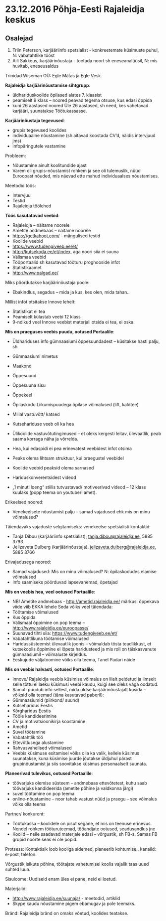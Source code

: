 
# 23.12.2016 Põhja-Eesti Rajaleidja keskus

## Osalejad

1. Triin Peterson, karjääriinfo spetsialist - konkreetemate küsimuste puhul, N: vabatahtlike tööst
2. Aili Sakkeus, karjäärinõustaja - toetada noort sh eneseanalüüsil, N: mis huvitab, eneseusaldus

Trinidad Wiseman OÜ: Egle Mätas ja Egle Vesk.

**Rajaleidja karjäärinõustamise sihtgrupp**:

* üldhariduskoolide õpilased alates 7. klaasist
* peamiselt 9 klass – noored peavad tegema otsuse, kus edasi õppida
* kuni 26 aastased noored
Üle 26 aastased, sh need, kes vahetavad karjääri, suunatakse Töötukassasse.

**Karjäärinõustaja tegevused**:

* grupis tegevused koolides
* individuaalne nõustamine (sh aitavad koostada CV’d, näidis intervjuud jms)
* infopäringutele vastamine

Probleem:
* Nõustamine ainult koolitundide ajast
* Varem oli grupis-nõustamist  rohkem ja see oli tulemuslik, nüüd Euroopast nõuded, mis näevad ette mahud individuaalses nõustamises.

Meetodid töös:
* Intervjuu
* Testid
* Rajaleidja töölehed

**Töös kasutatavad veebid**:

* Rajaleidja – näitame noorele
* Ametite andmebaas – näitame noorele
* https://getkahoot.com/ - mängulised testid
* Koolide veebid
* https://www.tudengiveeb.ee/et/
* http://kutsekoda.ee/et/index, aga noori siia ei suuna
* Välismaa veebid
* Tööportaalid sh kasutavad tööturu prognooside infot
* Statistikaamet
* http://www.palgad.ee/

Miks pöördutakse karjäärinõustaja poole:

* Ebakindlus, segadus – mida ja kus, kes olen, mida tahan..

Millist infot otsitakse Innove lehelt:

* Statistikat ei tea
* Peamiselt külastab veebi 12 klass
* 9-ndikud veel Innove veebist materjali otsida ei tea, ei oska.

**Mis on praeguses veebis puudu, ootused Portaalile**:

* Üldhariduses info gümnaasiumi õppesuundadest – küsitakse hästi palju, sh 
 *	Gümnaasiumi nimetus
 *	Maakond
 *	Õppesuund	
 *	Õppesuuna sisu
 *	Õppekeel
 *	Õpilaskodu	Liikumispuudega õpilase võimalused (lift, kaldtee)
 *	Millal vastuvõtt/ katsed

* Kutsehariduse veeb oli ka hea
* Ülikoolide vastuvõtutingimused – et oleks kergesti leitav, ülevaatlik, peab saama korraga näha ja võrrelda.

*	Hea, kui edaspidi ei pea erinevatest veebidest infot otsima 
*	Peaks olema lihtsam struktuur, kui praegustel veebidel
*	Koolide veebid peaksid olema sarnased
*	Hariduskonverentsidest videod 
*	„1 minuti loeng“  stiilis tutvustavad/ motiveerivad videod – 12 klass kuulaks  (popp teema on youtuberi amet).

Erikeelsed noored:
*	Venekeelsete nõustamist palju – samad vajadused ehk mis on minu võimalused?

Täiendavaks vajaduste selgitamiseks:  venekeelse spetsialisti kontaktid:
* Tanja Dibou (karjääriinfo spetsialist), tanja.dibou@rajaleidja.ee, 5885 3793
* Jelizaveta Dulberg (karjäärinõustaja), jelizaveta.dulberg@rajaleidja.ee, 5885 3766

Erivajadusega noored:
*	Samad vajadused: Mis on minu võimalused? N: õpilaskodudes elamise võimalused
*	Info saamiseks pöörduvad lapsevanemad, õpetajad

**Mis on veebis hea, veel ootused Portaalile**:

*	NB! Ametite andmebaas - http://ametid.rajaleidja.ee/  märkus: õppekava viide viib EKKA lehele
Seda võiks veel täiendada:
 *	Töötamise võimalused
 *	Kus õppida
*	Välismaal õppimine on pop teema – http://www.rajaleidja.ee/euroopasse/
*	Suunavad tihti siia: https://www.tudengiveeb.ee/et/
*	Vabatahtlikuna töötamise võimalused
*	Haridussüsteemist ülevaatlik joonis – võimaldab tõsta teadlikkust, et kutsekoolis õppimine ei lõpeta haridusteed ja mis roll on täiskasvanute gümnaasiumil – võimaluste kirjeldus.
*	Eeskujude väljatoomine võiks olla teema, Tanel Padari näide

**Mis on veebis halvasti, ootused Portaalile**:

*	Innove/ Rajaleidja veebis  küsimise võimalus on liialt peidetud ja ilmselt selle tõttu ei laeku küsimusi veebi kaudu, kuigi see oleks väga oodatud.
*	Samuti puudub info sellest, mida üldse karjäärinõustajalt küsida – võiksid olla teemad (täna kasutavad paberil):
 *	Gümnaasiumid (piirkond/ suund)
 *	Kutseharidus Eestis
 *	Kõrgharidus Eestis
 *	Tööle kandideerimine
 *	CV ja motivatsioonikirja koostamine
 *	Ametid
 *	Suvel töötamine
 *	Vabatahtlik töö
 *	Ettevõtlusega alustamine
 *	Rahvusvahelised võimalused
*	Veebis küsimuse esitamisel võiks olla ka valik, kellele küsimus suunatakse, kuna küsimise juurde jõutakse üldjuhul pärast grupinõustamist ja siis soovitakse küsimus personaalselt suunata.

**Planeerivad tulevikus, ootused Portaalile**:

* töövarjuks olemise süsteem – andmebaas ettevõtetest, kuhu saab töövarjuks kandideerida (ametite põhine ja valdkonna järgi)
*	suvel töötamine on pop teema
*	online-nõustamine – noor tahab vastust nüüd ja praegu – see võimalus võiks olla teema 

Partner/ konkurent:
*	Töötukassa – koolidele on pisut segane, et mis on teenuse erinevus. Nendel rohkem tööturuteemad, tööandjate ootused, seadusandlus jne
*	Koolid – neile saadavad materjale edasi – võrgustik, sh FB-s. Samas FB grupid noorte seas ei ole popid.

Protsess: Kontaktisik loob kooliga sidemed, planeerib kohtumise.. kanalid: e-post, telefon.

Võrgustik isikute põhine, töötajate vahetumisel koolis vajalik taas uued suhted luua.

Sisuloome: Uudiseid enam üles ei pane, neid ei loetud.

Materjalid:
* http://www.rajaleidja.ee/suunaja/ - meetodid, artiklid
* Skype kaudu nõustamine pigem ebamugav ja pole teemaks.

Bränd: Rajaleidja bränd on omaks võetud, koolides teatakse.


